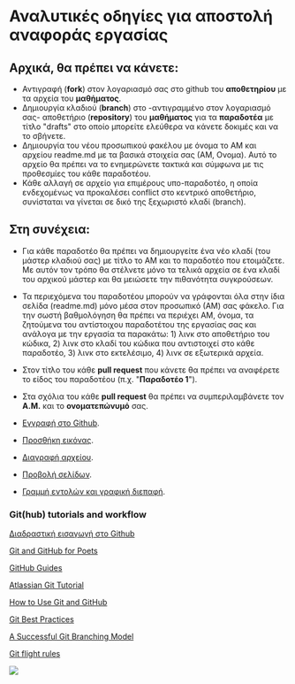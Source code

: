 # Αναλυτικές οδηγίες για αποστολή αναφοράς εργασίας 

## Αρχικά, θα πρέπει να κάνετε:
* Αντιγραφή (**fork**) στον λογαριασμό σας στο github του **αποθετηρίου** με τα αρχεία του **μαθήματος**.
* Δημιουργία κλαδιού (**branch**) στο -αντιγραμμένο στον λογαριασμό σας- αποθετήριο (**repository**) του **μαθήματος** για τα **παραδοτέα** με τίτλο "drafts" στο οποίο μπορείτε ελεύθερα να κάνετε δοκιμές και να το σβήνετε.
* Δημιουργία του νέου προσωπικού φακέλου με όνομα το ΑΜ και αρχείου readme.md με τα βασικά στοιχεία σας (ΑΜ, Ονομα). Αυτό το αρχείο θα πρέπει να το ενημερώνετε τακτικά και σύμφωνα με τις προθεσμίες του κάθε παραδοτέου.
* Κάθε αλλαγή σε αρχείο για επιμέρους υπο-παραδοτέο, η οποία ενδεχομένως να προκαλέσει conflict στο κεντρικό αποθετήριο, συνίσταται να γίνεται σε δικό της ξεχωριστό κλαδί (branch).

## Στη συνέχεια:
* Για κάθε παραδοτέο θα πρέπει να δημιουργείτε ένα νέο κλαδί (του μάστερ κλαδιού σας) με τίτλο το ΑΜ και το παραδοτέο που ετοιμάζετε. Με αυτόν τον τρόπο θα στέλνετε μόνο τα τελικά αρχεία σε ένα κλαδί του αρχικού μάστερ και θα μειώσετε την πιθανότητα συγκρούσεων.
* Τα περιεχόμενα του παραδοτέου μπορούν να γράφονται όλα στην ίδια σελίδα (readme.md) μόνο μέσα στον προσωπικό (ΑΜ) σας φάκελο. Για την σωστή βαθμολόγηση θα πρέπει να περιέχει ΑΜ, όνομα, τα ζητούμενα του αντίστοιχου παραδοτέτου της εργασίας σας και ανάλογα με την εργασία τα παρακάτω: 1) λινκ στο αποθετήριο του κώδικα, 2) λινκ στο κλαδί του κώδικα που αντιστοιχεί στο κάθε παραδοτέο, 3) λινκ στο εκτελέσιμο, 4) λινκ σε εξωτερικά αρχεία.
* Στον τίτλο του κάθε **pull request** που κάνετε θα πρέπει να αναφέρετε το είδος του παραδοτέου (π.χ. "**Παραδοτέο 1**").
* Στα σχόλια του κάθε **pull request** θα πρέπει να συμπεριλαμβάνετε τον **Α.Μ.** και το **ονοματεπώνυμό** σας.

* [Εγγραφή στο Github](https://courses-ionio.github.io/help/register/).
* [Προσθήκη εικόνας](https://courses-ionio.github.io/help/image/).
* [Διαγραφή αρχείου](https://courses-ionio.github.io/help/delete/).
* [Προβολή σελίδων](https://courses-ionio.github.io/help/pages/).
* [Γραμμή εντολών και γραφική διεπαφή](https://courses-ionio.github.io/help/cli/).

### Git(hub) tutorials and workflow

[Διαδραστική εισαγωγή στο Github](https://github.com/marketplace/github-learning-lab)

[Git and GitHub for Poets](https://www.youtube.com/watch?v=BCQHnlnPusY)

[GitHub Guides](https://guides.github.com)

[Atlassian Git Tutorial](https://www.atlassian.com/git)

[How to Use Git and GitHub](https://www.udacity.com/course/ud775)

[Git Best Practices](https://sethrobertson.github.io/GitBestPractices/)

[A Successful Git Branching Model](http://nvie.com/posts/a-successful-git-branching-model/)

[Git flight rules](https://github.com/k88hudson/git-flight-rules)

![](https://imgs.xkcd.com/comics/git.png)
